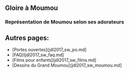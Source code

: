 ## Gloire à Moumou

### Représentation de Moumou selon ses adorateurs



## Autres pages:
- [Portes ouvertes](jdl2017_sw_po.md]
- [FAQ](jdl2017_sw_faq.md]
- [Films pour enfants](jdl2017_sw_films.md]
- [Dessins du Grand Moumou](jdl2017_sw_moumou.md]
